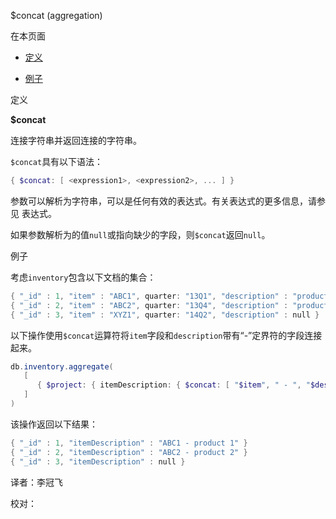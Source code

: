  [ ]()$concat (aggregation)
[]()

在本页面

*   [定义](definition)

*   [例子](example)

 <span id="definition">定义</span>

**$concat**

连接字符串并返回连接的字符串。

`$concat`具有以下语法：

```powershell
{ $concat: [ <expression1>, <expression2>, ... ] }
```

参数可以解析为字符串，可以是任何有效的表达式。有关表达式的更多信息，请参见 表达式。

如果参数解析为的值`null`或指向缺少的字段，则`$concat`返回`null`。

 <span id="example">例子</span>

考虑`inventory`包含以下文档的集合：

```powershell
{ "_id" : 1, "item" : "ABC1", quarter: "13Q1", "description" : "product 1" }
{ "_id" : 2, "item" : "ABC2", quarter: "13Q4", "description" : "product 2" }
{ "_id" : 3, "item" : "XYZ1", quarter: "14Q2", "description" : null }
```

以下操作使用`$concat`运算符将`item`字段和`description`带有“-”定界符的字段连接起来。

```powershell
db.inventory.aggregate(
   [
      { $project: { itemDescription: { $concat: [ "$item", " - ", "$description" ] } } }
   ]
)
```

该操作返回以下结果：

```powershell
{ "_id" : 1, "itemDescription" : "ABC1 - product 1" }
{ "_id" : 2, "itemDescription" : "ABC2 - product 2" }
{ "_id" : 3, "itemDescription" : null }
```



译者：李冠飞

校对：
